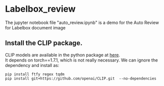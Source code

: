 # Labelbox_review
The jupyter notebook file "auto_review.ipynb" is a demo for the Auto Review for Labelbox document image

## Install the CLIP package.
CLIP models are available in the python package at [here](https://github.com/openai/CLIP). <br />
It depends on torch==1.7.1, which is not really necessary. We can ignore the dependency and install as: <br />
```
pip install ftfy regex tqdm
pip install git+https://github.com/openai/CLIP.git  --no-dependencies
```

